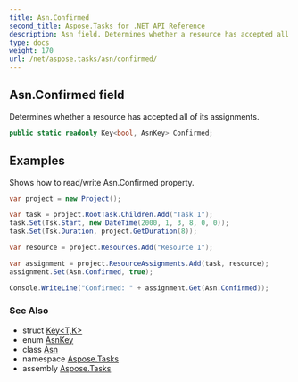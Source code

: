 ```yaml
---
title: Asn.Confirmed
second_title: Aspose.Tasks for .NET API Reference
description: Asn field. Determines whether a resource has accepted all of its assignments
type: docs
weight: 170
url: /net/aspose.tasks/asn/confirmed/
---
```

## Asn.Confirmed field

Determines whether a resource has accepted all of its assignments.

```csharp
public static readonly Key<bool, AsnKey> Confirmed;
```

## Examples

Shows how to read/write Asn.Confirmed property.

```csharp
var project = new Project();

var task = project.RootTask.Children.Add("Task 1");
task.Set(Tsk.Start, new DateTime(2000, 1, 3, 8, 0, 0));
task.Set(Tsk.Duration, project.GetDuration(8));

var resource = project.Resources.Add("Resource 1");

var assignment = project.ResourceAssignments.Add(task, resource);
assignment.Set(Asn.Confirmed, true);

Console.WriteLine("Confirmed: " + assignment.Get(Asn.Confirmed));
```

### See Also

* struct [Key&lt;T,K&gt;](../../key-2/)
* enum [AsnKey](../../asnkey/)
* class [Asn](../)
* namespace [Aspose.Tasks](../../asn/)
* assembly [Aspose.Tasks](../../../)



